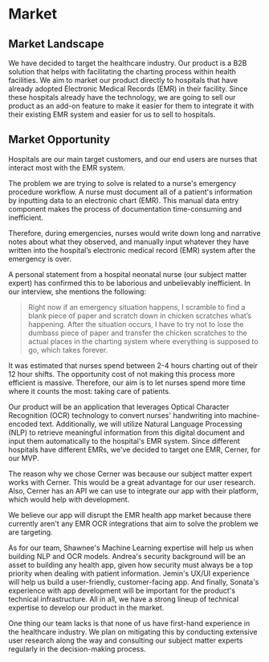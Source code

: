 # Market

## Market Landscape

We have decided to target the healthcare industry. Our product is a B2B solution that helps with facilitating the charting process within health facilities. We aim to market our product directly to hospitals that have already adopted Electronic Medical Records (EMR) in their facility. Since these hospitals already have the technology, we are going to sell our product as an add-on feature to make it easier for them to integrate it with their existing EMR system and easier for us to sell to hospitals.

## Market Opportunity


Hospitals are our main target customers, and our end users are nurses that interact most with the EMR system.

The problem we are trying to solve is related to a nurse's emergency procedure workflow. A nurse must document all of a patient's information by inputting data to an electronic chart (EMR). This manual data entry component makes
the process of documentation time-consuming and inefficient. 

Therefore, during emergencies, nurses would write down long and narrative notes about what they observed, and manually input whatever they have written into the hospital’s electronic medical record (EMR) system after the emergency is over.

 A personal statement from a hospital neonatal nurse (our subject matter expert) has confirmed this to be laborious and unbelievably inefficient. In our interview, she mentions the following:


> Right now if an emergency situation happens, I scramble to find a blank piece of paper and scratch down in chicken scratches what’s happening. After the situation occurs, I have to try not to lose the dumbass piece of paper and transfer the chicken scratches to the actual places in the charting system where everything is supposed to go, which takes forever.

It was estimated that nurses spend between 2-4 hours charting out of their 12 hour shifts. The opportunity cost of not making this process more efficient is massive.
 Therefore, our aim is to let nurses spend more time where it counts the most: taking care of patients.

Our product will be an application that leverages Optical Character Recognition (OCR) technology to convert nurses' handwriting into machine-encoded text. Additionally, we will utilize Natural Language Processing (NLP) to retrieve meaningful information from this digital document and input them automatically to the hospital's EMR system.
 Since different hospitals have different EMRs, we've decided to target one EMR, Cerner, for our MVP.

 The reason why we chose Cerner was because our subject matter expert works with Cerner. This would be a great advantage for our user research. Also, Cerner has an API we can use to integrate our app with their platform, which would help with development.

 We believe our app will disrupt the EMR health app market because there currently aren't any EMR OCR integrations that aim to solve the problem we are targeting.

 As for our team, Shawnee's Machine Learning expertise will help us when building NLP and OCR models. Andrea's security background will be an asset to building any health app, given how security must always be a top priority when dealing with patient information. Jemin's UX/UI experience will help us build a user-friendly, customer-facing app. And finally, Sonata's experience with app development will be important for the product's technical infrastructure. All in all, we have a strong lineup of technical expertise to develop our product in the market.

One thing our team lacks is that none of us have first-hand experience in the healthcare industry. We plan on mitigating this by conducting extensive user research along the way and consulting our subject matter experts regularly in the decision-making process.
